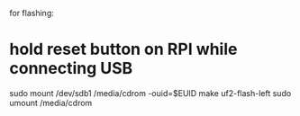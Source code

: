 for flashing:

# hold reset button on RPI while connecting USB

sudo mount /dev/sdb1 /media/cdrom -ouid=$EUID
make uf2-flash-left
sudo umount /media/cdrom
